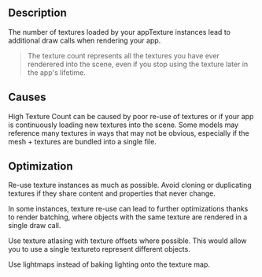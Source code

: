 ## Description
The number of textures loaded by your appTexture instances lead to additional draw calls when rendering your app.

> The texture count represents all the textures you have ever renderered into the scene, even if you stop using the texture later in the app's lifetime.

## Causes

High Texture Count can be caused by poor re-use of textures or if your app is continuously loading new textures into the scene. Some models may reference many textures in ways that may not be obvious, especially if the mesh + textures are bundled into a single file. 

## Optimization
Re-use texture instances as much as possible. Avoid cloning or duplicating textures if they share content and properties that never change.

In some instances, texture re-use can lead to further optimizations thanks to render batching, where objects with the same 
texture are rendered in a single draw call.

Use texture atlasing with texture offsets where possible. 
This would allow you to use a single textureto represent different objects.

Use lightmaps instead of baking lighting onto the texture map.

